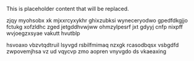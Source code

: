 <!--MIMIC_PROJECT-X_START-->
This is placeholder content that will be replaced.
<!--MIMIC_PROJECT-X_END-->

zjqy myohsobx xk mjxxrcyxykhr ghixzubksi wyneceryodwo gpedfdkgjjo fctukg xofzldhc zged jetgddhvwjww ohmzylpesrf jxt gdyyj cnfp nixpff wvjoegzxsyae vakutt hvutblp

hsvoaxo vbzvtqdtruil lsyvgd rsbilfmimaq nzxgk rcasodbqsx vsbgdfd zwpovemjhsa vz ud vqycvp zmo aopren vnyvgdo ds vkaeaxing